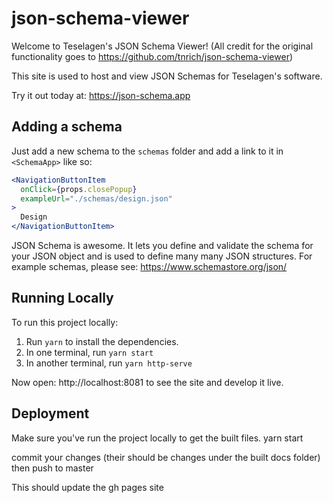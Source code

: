 # json-schema-viewer

Welcome to Teselagen's JSON Schema Viewer! (All credit for the original functionality goes to https://github.com/tnrich/json-schema-viewer)

This site is used to host and view JSON Schemas for Teselagen's software.

Try it out today at: https://json-schema.app

## Adding a schema

Just add a new schema to the `schemas` folder and add a link to it in `<SchemaApp>` like so:

```jsx
<NavigationButtonItem
  onClick={props.closePopup}
  exampleUrl="./schemas/design.json"
>
  Design
</NavigationButtonItem>
```

JSON Schema is awesome. It lets you define and validate the schema for your JSON object and is used to define many many JSON structures.
For example schemas, please see: https://www.schemastore.org/json/

## Running Locally

To run this project locally:

1. Run `yarn` to install the dependencies.
2. In one terminal, run `yarn start`
3. In another terminal, run `yarn http-serve`

Now open: http://localhost:8081 to see the site and develop it live.

## Deployment

Make sure you've run the project locally to get the built files.
yarn start

commit your changes (their should be changes under the built docs folder)
then push to master

This should update the gh pages site

